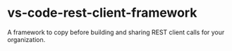 # vs-code-rest-client-framework
A framework to copy before building and sharing REST client calls for your organization.
